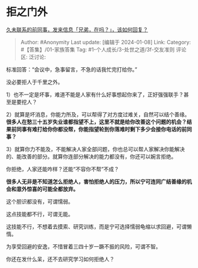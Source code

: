 # 拒之门外
[久未联系的前同事，发来信息「兄弟，在吗？」，该如何回复？](https://www.zhihu.com/question/637992366/answer/3353756975)

> Author: #Anonymity
> Last update: [编辑于 2024-01-08]
> Link:
> Category: #【答集】/01-家族答集
> Tag: #1-个人成长/3-处世之道/3f-交友准则
> 评论区:
> 泛讨论:

标准回答：“会议中，急事留言，不急的话我忙完打给你。”

没必要拒人于千里之外。

1）也不一定是坏事，难道不能是人家有什么好事想起你来了，正好强强联手？甚至是要挖人？

2）就算是坏消息，你能力所及，可以帮得了对方度过难关，自然可以结个善缘。**很多人在愁三十五岁失业谁都指望不上，这里不就是给你改善这个问题的机会？结果前同事有难打给你你都没帮，你能指望轮到你落难时剩下多少会接你电话的前同事？**

3）就算你力不能及，不能解决人家全部问题，你也总可以帮人家解决你能解决的、能改善的部分。就算你连部分解决的能力都没有，你还可以婉言拒绝。

你拒绝，人家还能咋样？还能“不容你不帮”不成？

**很多人无非是不知道怎么拒绝人，害怕拒绝人的压力，所以宁可连同广结善缘的机会和意外惊喜的可能全都放弃。**

这个胆识都没有，可谓懦弱。

这点技能都不行，可谓无能。

这技能不行，不想着去摸索、研究训练，而是宁可选择懦弱龟缩以求回避，可谓懒惰。

为享受回避的安逸，不惜冒着三四十岁一蹶不振的风险，可谓不智。

你还在发什么呆，还不去研究学习如何拒绝人？
